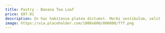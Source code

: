 ```yaml
---
title: Pastry - Banana Tea Loaf
price: $97.01
description: In hac habitasse platea dictumst. Morbi vestibulum, velit id pretium iaculis, diam erat fermentum justo, nec condimentum neque sapien placerat ante. Nulla justo.
image: https://via.placeholder.com/1000x600/000000/fff.png
---
```

